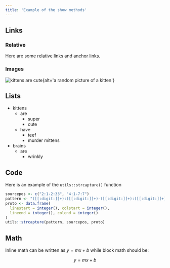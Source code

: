 ```yaml
---
title: 'Example of the show methods'
---
```


## Links

### Relative

Here are some [relative links](#links) and [anchor links]. 

### Images

![kittens are cute](https://loremflickr.com/320/240){alt='a random picture of a kitten'}

## Lists

- kittens
  - are
    - super
    - cute
  - have
    - teef
    - murder mittens
- brains
  - are
    - wrinkly

## Code

Here is an example of the `utils::strcapture()` function

```r
sourcepos <- c("2:1-2:33", "4:1-7:7")
pattern <- "([[:digit:]]+):([[:digit:]]+)-([[:digit:]]+):([[:digit:]]+)"
proto <- data.frame(
  linestart = integer(), colstart = integer(),
  lineend = integer(), colend = integer()
)
utils::strcapture(pattern, sourcepos, proto)
```

## Math

Inline math can be written as $y = mx + b$ while block math should be:

$$
y = mx + b
$$

[anchor links]: https://example.com/anchor
